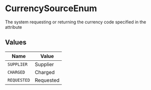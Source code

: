 # CurrencySourceEnum

The system requesting or returning the currency code specified in the attribute


## Values

| Name        | Value       |
| ----------- | ----------- |
| `SUPPLIER`  | Supplier    |
| `CHARGED`   | Charged     |
| `REQUESTED` | Requested   |